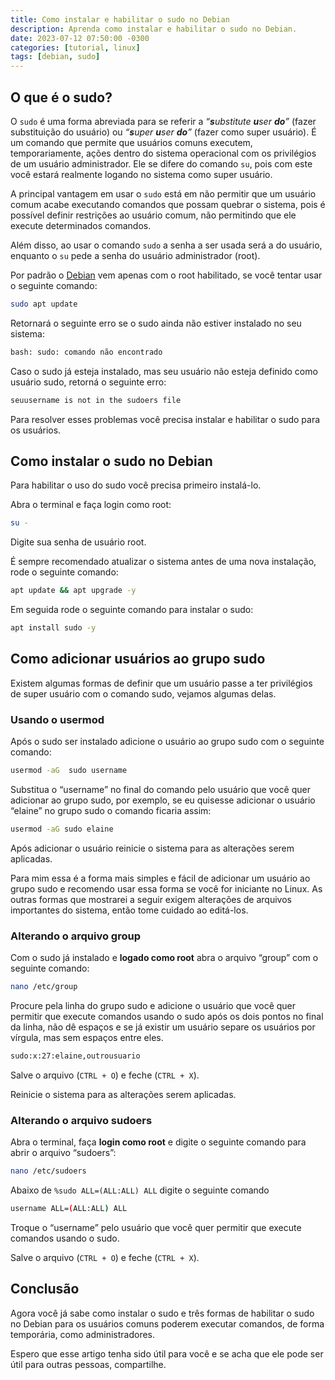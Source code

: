 ```yaml
---
title: Como instalar e habilitar o sudo no Debian
description: Aprenda como instalar e habilitar o sudo no Debian.
date: 2023-07-12 07:50:00 -0300
categories: [tutorial, linux]
tags: [debian, sudo]
---
```


## O que é o sudo?

O `sudo` é uma forma abreviada para se referir a _“**s**ubstitute **u**ser **do**”_ (fazer substituição do usuário) ou _“**s**uper **u**ser **do**”_ (fazer como super usuário). É um comando que permite que usuários comuns executem, temporariamente, ações dentro do sistema operacional com os privilégios de um usuário administrador. Ele se difere do comando `su`, pois com este você estará realmente logando no sistema como super usuário.

A principal vantagem em usar o `sudo` está em não permitir que um usuário comum acabe executando comandos que possam quebrar o sistema, pois é possível definir restrições ao usuário comum, não permitindo que ele execute determinados comandos.

Além disso, ao usar o comando `sudo` a senha a ser usada será a do usuário, enquanto o `su` pede a senha do usuário administrador (root).

Por padrão o [Debian](https://elaineferreira.com.br/instalacao-minima-do-debian-com-gnome-desktop) vem apenas com o root habilitado, se você tentar usar o seguinte comando:

```bash
sudo apt update
```

Retornará o seguinte erro se o sudo ainda não estiver instalado no seu sistema:

```bash
bash: sudo: comando não encontrado
```

Caso o sudo já esteja instalado, mas seu usuário não esteja definido como usuário sudo, retorná o seguinte erro:

```bash
seuusername is not in the sudoers file
```

Para resolver esses problemas você precisa instalar e habilitar o sudo para os usuários.

## Como instalar o sudo no Debian

Para habilitar o uso do sudo você precisa primeiro instalá-lo.

Abra o terminal e faça login como root:

```bash
su -
```

Digite sua senha de usuário root.

É sempre recomendado atualizar o sistema antes de uma nova instalação, rode o seguinte comando:

```bash
apt update && apt upgrade -y
```

Em seguida rode o seguinte comando para instalar o sudo:

```bash
apt install sudo -y
```

## Como adicionar usuários ao grupo sudo

Existem algumas formas de definir que um usuário passe a ter privilégios de super usuário com o comando sudo, vejamos algumas delas.

### Usando o usermod

Após o sudo ser instalado adicione o usuário ao grupo sudo com o seguinte comando:

```bash
usermod -aG  sudo username
```

Substitua o “username” no final do comando pelo usuário que você quer adicionar ao grupo sudo, por exemplo, se eu quisesse adicionar o usuário “elaine” no grupo sudo o comando ficaria assim:

```bash
usermod -aG sudo elaine
```

Após adicionar o usuário reinicie o sistema para as alterações serem aplicadas.

Para mim essa é a forma mais simples e fácil de adicionar um usuário ao grupo sudo e recomendo usar essa forma se você for iniciante no Linux. As outras formas que mostrarei a seguir exigem alterações de arquivos importantes do sistema, então tome cuidado ao editá-los.

### Alterando o arquivo group

Com o sudo já instalado e **logado como root** abra o arquivo “group” com o seguinte comando:

```bash
nano /etc/group
```

Procure pela linha do grupo sudo e adicione o usuário que você quer permitir que execute comandos usando o sudo após os dois pontos no final da linha, não dê espaços e se já existir um usuário separe os usuários por vírgula, mas sem espaços entre eles.

```bash
sudo:x:27:elaine,outrousuario
```

Salve o arquivo (`CTRL + O`) e feche (`CTRL + X`).

Reinicie o sistema para as alterações serem aplicadas.

### Alterando o arquivo sudoers

Abra o terminal, faça **login como root** e digite o seguinte comando para abrir o arquivo “sudoers”:

```bash
nano /etc/sudoers
```

Abaixo de `%sudo ALL=(ALL:ALL) ALL` digite o seguinte comando

```bash
username ALL=(ALL:ALL) ALL
```

Troque o “username” pelo usuário que você quer permitir que execute comandos usando o sudo.

Salve o arquivo (`CTRL + O`) e feche (`CTRL + X`).

## Conclusão

Agora você já sabe como instalar o sudo e três formas de habilitar o sudo no Debian para os usuários comuns poderem executar comandos, de forma temporária, como administradores.

Espero que esse artigo tenha sido útil para você e se acha que ele pode ser útil para outras pessoas, compartilhe.
